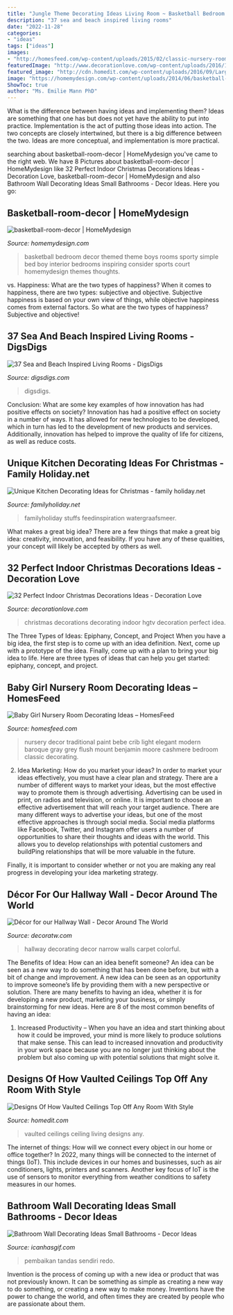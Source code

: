```yaml
---
title: "Jungle Theme Decorating Ideas Living Room ~ Basketball Bedroom Decor Themed Theme Boys Rooms Sporty Simple Bed Boy Interior Bedrooms Inspiring Consider Sports Court Homemydesign Themes Thoughts"
description: "37 sea and beach inspired living rooms"
date: "2022-11-28"
categories:
- "ideas"
tags: ["ideas"]
images:
- "http://homesfeed.com/wp-content/uploads/2015/02/classic-nursery-room-style-with-elegant-soft-brown-crib-gorgeous-white-large-sofa-interesting-round-chair-wonderful-large-carpet.jpg"
featuredImage: "http://www.decorationlove.com/wp-content/uploads/2016/10/HGTV-Christmas-Home-Decorating-Idea.jpeg"
featured_image: "http://cdn.homedit.com/wp-content/uploads/2016/09/Large-living-room-with-vaulted-ceiling.jpg"
image: "https://homemydesign.com/wp-content/uploads/2014/06/basketball-room-decor.jpg"
ShowToc: true
author: "Ms. Emilie Mann PhD"
---
```



What is the difference between having ideas and implementing them?
Ideas are something that one has but does not yet have the ability to put into practice. Implementation is the act of putting those ideas into action. The two concepts are closely intertwined, but there is a big difference between the two. Ideas are more conceptual, and implementation is more practical.

	

		
searching about basketball-room-decor | HomeMydesign you've came to the right web. We have 8 Pictures about basketball-room-decor | HomeMydesign like 32 Perfect Indoor Christmas Decorations Ideas - Decoration Love, basketball-room-decor | HomeMydesign and also Bathroom Wall Decorating Ideas Small Bathrooms - Decor Ideas. Here you go:
		
    
## Basketball-room-decor | HomeMydesign

<img loading=lazy src="https://homemydesign.com/wp-content/uploads/2014/06/basketball-room-decor.jpg" onerror="this.onerror=null;this.src='https://tse1.mm.bing.net/th?id=OIP.1TWFDGytzP_dB4EBiVDAMAHaE8&amp;pid=15.1';" alt="basketball-room-decor | HomeMydesign">

_Source: homemydesign.com_

>basketball bedroom decor themed theme boys rooms sporty simple bed boy interior bedrooms inspiring consider sports court homemydesign themes thoughts. 

	

vs. Happiness: What are the two types of happiness?
When it comes to happiness, there are two types: subjective and objective. Subjective happiness is based on your own view of things, while objective happiness comes from external factors. So what are the two types of happiness? Subjective and objective!

    
## 37 Sea And Beach Inspired Living Rooms - DigsDigs

<img loading=lazy src="https://www.digsdigs.com/photos/sea-and-beach-inspired-living-rooms-23.jpg" onerror="this.onerror=null;this.src='https://tse1.mm.bing.net/th?id=OIP.QNyiidQrFiGxepNtBwfa_wAAAA&amp;pid=15.1';" alt="37 Sea and Beach Inspired Living Rooms - DigsDigs">

_Source: digsdigs.com_

>digsdigs. 

	

Conclusion: What are some key examples of how innovation has had positive effects on society?
Innovation has had a positive effect on society in a number of ways. It has allowed for new technologies to be developed, which in turn has led to the development of new products and services. Additionally, innovation has helped to improve the quality of life for citizens, as well as reduce costs.

    
## Unique Kitchen Decorating Ideas For Christmas - Family Holiday.net

<img loading=lazy src="https://www.familyholiday.net/wp-content/uploads/2012/12/Unique-Kitchen-Decorating-Ideas-for-Christmas_10.jpg" onerror="this.onerror=null;this.src='https://tse3.mm.bing.net/th?id=OIP.ZjZtFlxjvJx3rMuk5ro2dQHaLG&amp;pid=15.1';" alt="Unique Kitchen Decorating Ideas for Christmas - family holiday.net">

_Source: familyholiday.net_

>familyholiday stuffs feedinspiration watergraafsmeer. 

	

What makes a great big idea?
There are a few things that make a great big idea: creativity, innovation, and feasibility. If you have any of these qualities, your concept will likely be accepted by others as well.

    
## 32 Perfect Indoor Christmas Decorations Ideas - Decoration Love

<img loading=lazy src="http://www.decorationlove.com/wp-content/uploads/2016/10/HGTV-Christmas-Home-Decorating-Idea.jpeg" onerror="this.onerror=null;this.src='https://tse1.mm.bing.net/th?id=OIP.6bROcZmOWadNuehAqZ_wugHaJ4&amp;pid=15.1';" alt="32 Perfect Indoor Christmas Decorations Ideas - Decoration Love">

_Source: decorationlove.com_

>christmas decorations decorating indoor hgtv decoration perfect idea. 

	

The Three Types of Ideas: Epiphany, Concept, and Project
When you have a big idea, the first step is to come up with an idea definition. Next, come up with a prototype of the idea. Finally, come up with a plan to bring your big idea to life. Here are three types of ideas that can help you get started: epiphany, concept, and project.

    
## Baby Girl Nursery Room Decorating Ideas – HomesFeed

<img loading=lazy src="http://homesfeed.com/wp-content/uploads/2015/02/classic-nursery-room-style-with-elegant-soft-brown-crib-gorgeous-white-large-sofa-interesting-round-chair-wonderful-large-carpet.jpg" onerror="this.onerror=null;this.src='https://tse2.mm.bing.net/th?id=OIP.C_mR-Xr4baJLGBlwt0xHuQHaJ4&amp;pid=15.1';" alt="Baby Girl Nursery Room Decorating Ideas – HomesFeed">

_Source: homesfeed.com_

>nursery decor traditional paint bebe crib light elegant modern baroque gray grey flush mount benjamin moore cashmere bedroom classic decorating. 

	

2. Idea Marketing: How do you market your ideas?
In order to market your ideas effectively, you must have a clear plan and strategy. There are a number of different ways to market your ideas, but the most effective way to promote them is through advertising. Advertising can be used in print, on radios and television, or online. It is important to choose an effective advertisement that will reach your target audience.
There are many different ways to advertise your ideas, but one of the most effective approaches is through social media. Social media platforms like Facebook, Twitter, and Instagram offer users a number of opportunities to share their thoughts and ideas with the world. This allows you to develop relationships with potential customers and buildPing relationships that will be more valuable in the future.

Finally, it is important to consider whether or not you are making any real progress in developing your idea marketing strategy.

    
## Décor For Our Hallway Wall - Decor Around The World

<img loading=lazy src="https://decoratw.com/wp-content/uploads/2016/05/narrow-hallway-decorating-ideas-with-green-walls-and-framed-wall-arts.jpg" onerror="this.onerror=null;this.src='https://tse2.mm.bing.net/th?id=OIP.oOR6J-kupaBpFcUPEoJQaQHaKZ&amp;pid=15.1';" alt="Décor for our Hallway Wall - Decor Around The World">

_Source: decoratw.com_

>hallway decorating decor narrow walls carpet colorful. 

	

The Benefits of Idea: How can an idea benefit someone?
An idea can be seen as a new way to do something that has been done before, but with a bit of change and improvement. A new idea can be seen as an opportunity to improve someone’s life by providing them with a new perspective or solution. There are many benefits to having an idea, whether it is for developing a new product, marketing your business, or simply brainstorming for new ideas. Here are 8 of the most common benefits of having an idea: 
1. Increased Productivity – When you have an idea and start thinking about how it could be improved, your mind is more likely to produce solutions that make sense. This can lead to increased innovation and productivity in your work space because you are no longer just thinking about the problem but also coming up with potential solutions that might solve it. 

    
## Designs Of How Vaulted Ceilings Top Off Any Room With Style

<img loading=lazy src="http://cdn.homedit.com/wp-content/uploads/2016/09/Large-living-room-with-vaulted-ceiling.jpg" onerror="this.onerror=null;this.src='https://tse1.mm.bing.net/th?id=OIP.iPXPCj9SGPSXGG1nEiihDgHaJ5&amp;pid=15.1';" alt="Designs Of How Vaulted Ceilings Top Off Any Room With Style">

_Source: homedit.com_

>vaulted ceilings ceiling living designs any. 

	

The internet of things: How will we connect every object in our home or office together?
In 2022, many things will be connected to the internet of things (IoT). This include devices in our homes and businesses, such as air conditioners, lights, printers and scanners. Another key focus of IoT is the use of sensors to monitor everything from weather conditions to safety measures in our homes.

    
## Bathroom Wall Decorating Ideas Small Bathrooms - Decor Ideas

<img loading=lazy src="https://www.icanhasgif.com/wp-content/uploads/2016/01/Bathroom-Wall-Decorating-Ideas-Small-Bathrooms.jpg" onerror="this.onerror=null;this.src='https://tse2.mm.bing.net/th?id=OIP.upd47K8AvgURWgYFZ32qmQHaLD&amp;pid=15.1';" alt="Bathroom Wall Decorating Ideas Small Bathrooms - Decor Ideas">

_Source: icanhasgif.com_

>pembaikan tandas sendiri redo. 

	

Invention is the process of coming up with a new idea or product that was not previously known. It can be something as simple as creating a new way to do something, or creating a new way to make money. Inventions have the power to change the world, and often times they are created by people who are passionate about them.

